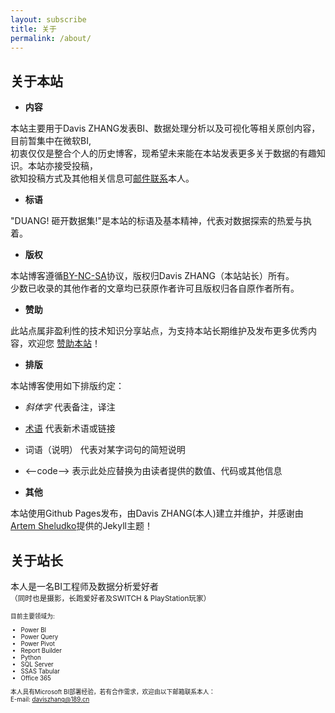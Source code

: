 ```yaml
---
layout: subscribe
title: 关于
permalink: /about/
---
```




关于本站
-------

- **内容** 

本站主要用于Davis ZHANG发表BI、数据处理分析以及可视化等相关原创内容，目前暂集中在微软BI,   
初衷仅仅是整合个人的历史博客，现希望未来能在本站发表更多关于数据的有趣知识。本站亦接受投稿，      
欲知投稿方式及其他相关信息可[邮件联系](mailto:daviszhang@189.cn)本人。 

- **标语** 

"DUANG! 砸开数据集!"是本站的标语及基本精神，代表对数据探索的热爱与执着。  

- **版权** 

本站博客遵循[BY-NC-SA](http://creativecommons.org/licenses/by-nc-sa/4.0/)协议，版权归Davis ZHANG（本站站长）所有。  
少数已收录的其他作者的文章均已获原作者许可且版权归各自原作者所有。  

- **赞助** 

此站点属非盈利性的技术知识分享站点，为支持本站长期维护及发布更多优秀内容，欢迎您
<a href="{{site.baseurl}}/img/qr.jpg" class="test-popup-link">赞助本站</a>！  

- **排版** 

本站博客使用如下排版约定：  
 - *斜体字* 代表备注，译注  
 - [术语]() 代表新术语或链接  
 - 词语（说明） 代表对某字词句的简短说明  
 - <--code--> 表示此处应替换为由读者提供的数值、代码或其他信息  

- **其他** 

本站使用Github Pages发布，由Davis ZHANG(本人)建立并维护，并感谢由[Artem Sheludko](https://github.com/artemsheludko)提供的Jekyll主题！  


关于站长
-------

本人是一名BI工程师及数据分析爱好者  
<small>（同时也是摄影，长跑爱好者及SWITCH & PlayStation玩家）<small>  

目前主要领域为:

- Power BI
- Power Query
- Power Pivot
- Report Builder
- Python
- SQL Server
- SSAS Tabular
- Office 365

本人具有Microsoft BI部署经验，若有合作需求，欢迎由以下邮箱联系本人：  
E-mail: daviszhang@189.cn  

<!--<img src="{{site.baseurl}}/img/cert.jpg" width="45%">-->


